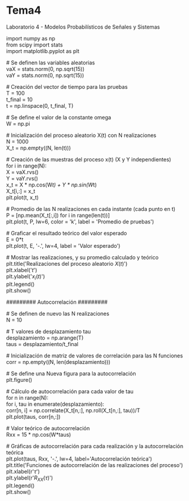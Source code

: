 # Tema4
Laboratorio 4 - Modelos Probabilísticos de Señales y Sistemas

import numpy as np  
from scipy import stats  
import matplotlib.pyplot as plt 



\# Se definen las variables aleatorias  
vaX = stats.norm(0, np.sqrt(15))   
vaY = stats.norm(0, np.sqrt(15))  

\# Creación del vector de tiempo para las pruebas  
T = 100  			
t_final = 10      	
t = np.linspace(0, t_final, T)    

\# Se define el valor de la constante omega    
W = np.pi   

\# Inicialización del proceso aleatorio X(t) con N realizaciones    
N = 1000  
X_t = np.empty((N, len(t)))  

\# Creación de las muestras del proceso x(t) (X y Y independientes)  
for i in range(N):  
X = vaX.rvs()  
Y = vaY.rvs()  
x_t = X * np.cos(W*t) + Y * np.sin(W*t)  
X_t[i,:] = x_t  
plt.plot(t, x_t)   

\# Promedio de las N realizaciones en cada instante (cada punto en t)     
P = [np.mean(X_t[:,i]) for i in range(len(t))]  
plt.plot(t, P, lw=6, color = 'k', label = 'Promedio de pruebas')  

\# Graficar el resultado teórico del valor esperado  
E = 0*t  
plt.plot(t, E, '-.', lw=4, label = 'Valor esperado')  

\# Mostrar las realizaciones, y su promedio calculado y teórico  
plt.title('Realizaciones del proceso aleatorio $X(t)$')  
plt.xlabel('$t$')  
plt.ylabel('$x_i(t)$')  
plt.legend()  
plt.show()  

######### Autocorrelación #########  

\# Se definen de nuevo las N realizaciones  
N = 10  

\# T valores de desplazamiento tau  
desplazamiento = np.arange(T)  
taus = desplazamiento/t_final  

\# Inicialización de matriz de valores de correlación para las N funciones  
corr = np.empty((N, len(desplazamiento)))  

\# Se define una Nueva figura para la autocorrelación  
plt.figure()  

\# Cálculo de autocorrelación para cada valor de tau  
for n in range(N):  
	for i, tau in enumerate(desplazamiento):  
		corr[n, i] = np.correlate(X_t[n,:], np.roll(X_t[n,:], tau))/T  
	plt.plot(taus, corr[n,:])  

\# Valor teórico de autocorrelación  
Rxx = 15 * np.cos(W*taus)  

\# Gráficas de autocorrelación para cada realización y la autocorrelación teórica  
plt.plot(taus, Rxx, '-.', lw=4, label='Autocorrelación teórica')  
plt.title('Funciones de autocorrelación de las realizaciones del proceso')  
plt.xlabel(r'$\tau$')  
plt.ylabel(r'$R_{XX}(\tau)$')  
plt.legend()  
plt.show()  
